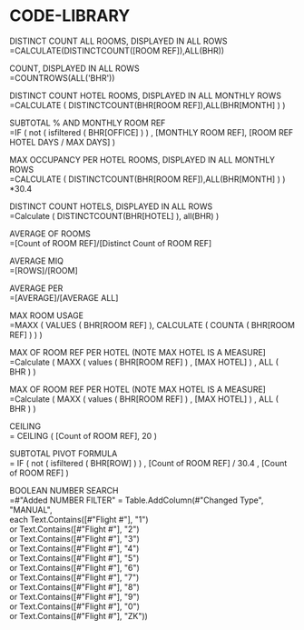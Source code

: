 # CODE-LIBRARY

DISTINCT COUNT ALL ROOMS, DISPLAYED IN ALL ROWS  
=CALCULATE(DISTINCTCOUNT([ROOM REF]),ALL(BHR))

COUNT, DISPLAYED IN ALL ROWS  
=COUNTROWS(ALL('BHR'))

DISTINCT COUNT HOTEL ROOMS, DISPLAYED IN ALL MONTHLY ROWS  
=CALCULATE ( DISTINCTCOUNT(BHR[ROOM REF]),ALL(BHR[MONTH] ) )

SUBTOTAL % AND MONTHLY ROOM REF  
=IF ( not ( isfiltered ( BHR[OFFICE] ) ) ,  [MONTHLY ROOM REF], [ROOM REF HOTEL DAYS / MAX DAYS] )

MAX OCCUPANCY PER HOTEL ROOMS, DISPLAYED IN ALL MONTHLY ROWS  
=CALCULATE ( DISTINCTCOUNT(BHR[ROOM REF]),ALL(BHR[MONTH] )  ) *30.4

DISTINCT COUNT HOTELS, DISPLAYED IN ALL ROWS  
=Calculate ( DISTINCTCOUNT(BHR[HOTEL] ), all(BHR) )

AVERAGE OF ROOMS  
=[Count of ROOM REF]/[Distinct Count of ROOM REF]

AVERAGE MIQ  
=[ROWS]/[ROOM]

AVERAGE PER  
=[AVERAGE]/[AVERAGE ALL]

MAX ROOM USAGE  
=MAXX ( VALUES ( BHR[ROOM REF] ), CALCULATE ( COUNTA ( BHR[ROOM REF] ) ) )

MAX OF ROOM REF PER HOTEL (NOTE MAX HOTEL IS A MEASURE]  
=Calculate ( MAXX ( values  ( BHR[ROOM REF] ) , [MAX HOTEL] ) , ALL ( BHR ) )

MAX OF ROOM REF PER HOTEL (NOTE MAX HOTEL IS A MEASURE]  
=Calculate ( MAXX ( values  ( BHR[ROOM REF] ) , [MAX HOTEL] ) , ALL ( BHR ) )

CEILING  
= CEILING ( [Count of ROOM REF], 20 )

SUBTOTAL PIVOT FORMULA  
= IF ( not ( isfiltered ( BHR[ROW] ) ) , [Count of ROOM REF] / 30.4 , [Count of ROOM REF] )

BOOLEAN NUMBER SEARCH  
=#"Added NUMBER FILTER" = Table.AddColumn(#"Changed Type", "MANUAL",   
each Text.Contains([#"Flight #"], "1")   
or  Text.Contains([#"Flight #"], "2")   
or Text.Contains([#"Flight #"], "3")   
or Text.Contains([#"Flight #"], "4")   
or Text.Contains([#"Flight #"], "5")   
or Text.Contains([#"Flight #"], "6")   
or Text.Contains([#"Flight #"], "7")   
or Text.Contains([#"Flight #"], "8")   
or Text.Contains([#"Flight #"], "9")   
or Text.Contains([#"Flight #"], "0")  
or Text.Contains([#"Flight #"], "ZK"))  

